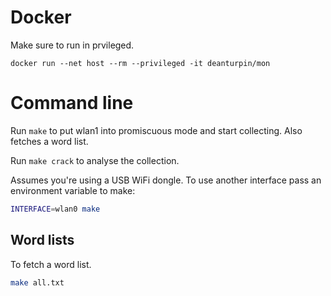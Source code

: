 # Docker
Make sure to run in prvileged.

```
docker run --net host --rm --privileged -it deanturpin/mon
```

# Command line

Run ```make``` to put wlan1 into promiscuous mode and start collecting. Also fetches a word list.

Run ```make crack``` to analyse the collection.

Assumes you're using a USB WiFi dongle. To use another interface pass an environment variable to make:
```bash
INTERFACE=wlan0 make
```

## Word lists
To fetch a word list.
```bash
make all.txt
```
